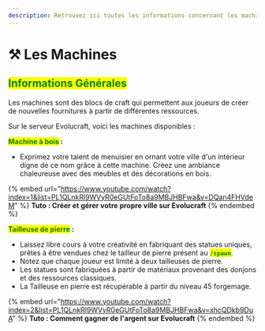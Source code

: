 ```yaml
---
description: Retrouvez ici toutes les informations concernant les machines
---
```


# ⚒️ Les Machines

## <mark style="color:green;">Informations Générales</mark>

Les machines sont des blocs de craft qui permettent aux joueurs de créer de nouvelles fournitures à partir de différentes ressources.&#x20;

Sur le serveur Evolucraft, voici les machines disponibles :

<mark style="color:green;">**Machine à bois**</mark>**&#x20;:**

* Exprimez votre talent de menuisier en ornant votre ville d'un intérieur digne de ce nom grâce à cette machine. Créez une ambiance chaleureuse avec des meubles et des décorations en bois.

{% embed url="https://www.youtube.com/watch?index=1&list=PL1QLnkRl9WVyR0eGUtFoTo8a9MBJHBFwa&v=DQan4FHVdeM" %}
**Tuto : Créer et gérer votre propre ville sur Evolucraft**
{% endembed %}

<mark style="color:green;">**Tailleuse de pierre**</mark>**&#x20;:**

* Laissez libre cours à votre créativité en fabriquant des statues uniques, prêtes à être vendues chez le tailleur de pierre présent au <mark style="color:green;">**`/spawn`**</mark>.
* &#x20;Notez que chaque joueur est limité à deux tailleuses de pierre.
* Les statues sont fabriquées à partir de matériaux provenant des donjons et des ressources classiques.
* La Tailleuse en pierre est récupérable à partir du niveau 45 forgemage.

{% embed url="https://www.youtube.com/watch?index=2&list=PL1QLnkRl9WVyR0eGUtFoTo8a9MBJHBFwa&v=xhcQDkb9DuA" %}
**Tuto : Comment gagner de l'argent sur Evolucraft**
{% endembed %}
